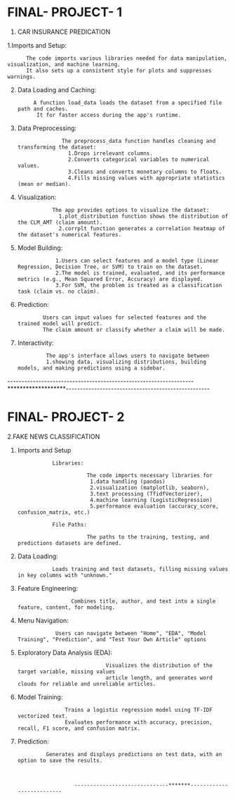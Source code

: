 # FINAL- PROJECT- 1

1. CAR INSURANCE PREDICATION

 1.Imports and Setup:    
          
          The code imports various libraries needed for data manipulation, visualization, and machine learning. 
          It also sets up a consistent style for plots and suppresses warnings.

2. Data Loading and Caching:

            A function load_data loads the dataset from a specified file path and caches.
             It for faster access during the app's runtime.

3. Data Preprocessing:

                     The preprocess_data function handles cleaning and transforming the dataset:
                       1.Drops irrelevant columns.
                       2.Converts categorical variables to numerical values.
                       3.Cleans and converts monetary columns to floats.
                       4.Fills missing values with appropriate statistics (mean or median).

4. Visualization:

                  The app provides options to visualize the dataset:
                    1.plot_distribution function shows the distribution of the CLM_AMT (claim amount).
                    2.corrplt function generates a correlation heatmap of the dataset's numerical features.

5. Model Building:

                   1.Users can select features and a model type (Linear Regression, Decision Tree, or SVM) to train on the dataset.
                   2.The model is trained, evaluated, and its performance metrics (e.g., Mean Squared Error, Accuracy) are displayed.
                   3.For SVM, the problem is treated as a classification task (claim vs. no claim).

6. Prediction:

               Users can input values for selected features and the trained model will predict.
               The claim amount or classify whether a claim will be made.

7. Interactivity:

                The app's interface allows users to navigate between
                1.showing data, visualizing distributions, building models, and making predictions using a sidebar.

 ------------------------------------------------------------------*******************---------------------------------------------------

# FINAL- PROJECT- 2

2.FAKE NEWS CLASSIFICATION

  1. Imports and Setup

                    Libraries:

                               The code imports necessary libraries for
                                1.data handling (pandas)
                                2.visualization (matplotlib, seaborn),
                                3.text processing (TfidfVectorizer),
                                4.machine learning (LogisticRegression)
                                5.performance evaluation (accuracy_score, confusion_matrix, etc.)
      
                    File Paths:

                               The paths to the training, testing, and predictions datasets are defined.



  2. Data Loading:
 
                    Loads training and test datasets, filling missing values in key columns with "unknown."

     


  3. Feature Engineering:

                          Combines title, author, and text into a single feature, content, for modeling. 
   


  4. Menu Navigation:

                     Users can navigate between "Home", "EDA", "Model Training", "Prediction", and "Test Your Own Article" options


  5. Exploratory Data Analysis (EDA):

                                     Visualizes the distribution of the target variable, missing values
                                     article length, and generates word clouds for reliable and unreliable articles.


  6. Model Training:

                        Trains a logistic regression model using TF-IDF vectorized text.
                        Evaluates performance with accuracy, precision, recall, F1 score, and confusion matrix.   

7. Prediction:

                Generates and displays predictions on test data, with an option to save the results.



                         ------------------------------*******--------------------------
